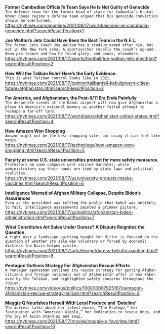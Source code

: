 **Former Cambodian Official’s Team Says He Is Not Guilty of Genocide**\
`The defense team for the former head of state for Cambodia’s brutal Khmer Rouge regime's defense team argued that his genocide conviction should be overturned.`\
https://nytimes.com/aponline/2021/08/17/world/asia/ap-as-cambodia-genocide.html?searchResultPosition=1

**Joe Walton’s Jets Could Have Been the Best Team in the N.F.L.**\
`The former Jets Coach Joe Walton has a stadium named after him, but not in the New York area. A sportswriter recalls the coach’s up-and-down pro tenure and how he found glory, and peace, elsewhere.`\
https://nytimes.com/2021/08/17/sports/football/joe-walton-jets-died.html?searchResultPosition=2

**How Will the Taliban Rule? Here’s the Early Evidence.**\
`This is what Taliban control looks like in 2021.`\
https://nytimes.com/2021/08/17/opinion/talibanfall-kabulgovern-cities-future-afghanistan.html?searchResultPosition=3

**For America, and Afghanistan, the Post-9/11 Era Ends Painfully**\
`The desperate scenes at the Kabul airport will now give Afghanistan a place in America’s national memory as another failed attempt to reshape a far-off land.`\
https://nytimes.com/2021/08/17/world/asia/afghanistan-united-states.html?searchResultPosition=4

**How Amazon Won Shopping**\
`Amazon might not be the best shopping site, but using it can feel like magic.`\
https://nytimes.com/2021/08/17/technology/how-amazon-won-shopping.html?searchResultPosition=5

**Faculty at some U.S. state universities protest for more safety measures.**\
`Professors on some campuses want vaccine mandates, while administrators say their hands are tied by state laws and political realities.`\
https://nytimes.com/2021/08/17/us/university-protests-masks-vaccines.html?searchResultPosition=6

**Intelligence Warned of Afghan Military Collapse, Despite Biden’s Assurances**\
`Even as the president was telling the public that Kabul was unlikely to fall, intelligence assessments painted a grimmer picture.`\
https://nytimes.com/2021/08/17/us/politics/afghanistan-biden-administration.html?searchResultPosition=7

**What Constitutes Art Sales Under Duress? A Dispute Reignites the Question.**\
`A fight over a landscape painting bought for Hitler is focused on the question of whether its sale was voluntary or forced by economic distress the Nazis helped create.`\
https://nytimes.com/2021/08/17/arts/design/duress-bellotto-painting.html?searchResultPosition=8

**Pentagon Outlines Strategy For Afghanistan Rescue Efforts**\
`A Pentagon spokesman outlined its rescue strategy for getting Afghan citizens and foreign nationals out of Afghanistan after it was taken over by the Taliban, and highlighted safety concerns throughout the region.`\
https://nytimes.com/video/us/politics/100000007925167/pentagon-afghanistan-rescue-strategy-taliban.html?searchResultPosition=9

**Maggie Q Nourishes Herself With Local Produce and ‘Dateline’**\
`The actress talks about her latest movie, “The Protégé,” her fascination with “American Gigolo,” her dedication to rescue dogs, and the joy of Asian stand-up and soup.`\
https://nytimes.com/2021/08/17/movies/maggie-q-favorites.html?searchResultPosition=10

